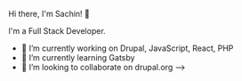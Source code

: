 Hi there, I'm Sachin! 👋


I'm a Full Stack Developer.

- 🔭 I’m currently working on Drupal, JavaScript, React, PHP
- 🌱 I’m currently learning Gatsby
- 👯 I’m looking to collaborate on drupal.org
-->
